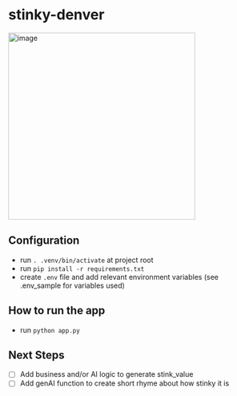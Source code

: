 # stinky-denver

<img width="373" alt="image" src="https://github.com/user-attachments/assets/ff3b3e43-2850-4b9d-af4b-eab8da3b3bf9">

## Configuration
* run `. .venv/bin/activate` at project root
* run `pip install -r requirements.txt`
* create `.env` file and add relevant environment variables (see .env_sample for variables used)

## How to run the app
* run `python app.py`

## Next Steps
- [ ] Add business and/or AI logic to generate stink_value
- [ ] Add genAI function to create short rhyme about how stinky it is
